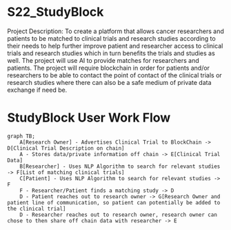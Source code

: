# S22_StudyBlock
Project Description: 
To create a platform that allows cancer researchers and patients to be matched
to clinical trials and research studies according to their needs to help
further improve patient and researcher access to clinical trials and research
studies which in turn benefits the trials and studies as well. The project will
use AI to provide matches for researchers and patients. The project will require
blockchain in order for patients and/or researchers to be able to contact the 
point of contact of the clinical trials or research studies where there can also 
be a safe medium of private data exchange if need be. 


# StudyBlock User Work Flow
```mermaid
graph TB;
    A[Research Owner] - Advertises Clinical Trial to BlockChain -> D[Clinical Trial Description on chain]
    A - Stores data/private information off chain -> E[Clinical Trial Data]
    B[Researcher] - Uses NLP Algorithm to search for relevant studies -> F[List of matching clinical trials]
    C[Patient] - Uses NLP Algorithm to search for relevant studies -> F
    F - Researcher/Patient finds a matching study -> D
    D - Patient reaches out to research owner -> G[Research Owner and patient line of communication, so patient can potentially be added to the clinical trial]
    D - Researcher reaches out to research owner, research owner can chose to then share off chain data with researcher -> E
```
